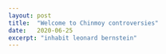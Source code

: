 ```yaml
---
layout: post
title:  "Welcome to Chinmoy controversies"
date:   2020-06-25
excerpt: "inhabit leonard bernstein"
---
```


